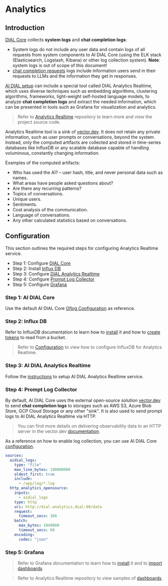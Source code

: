 # Analytics

## Introduction

[DIAL Core](https://github.com/epam/ai-dial-core) collects **system logs** and **chat completion logs**:

* System logs do not include any user data and contain logs of all requests from system components to AI DIAL Core (using the ELK stack (Elasticsearch, Logstash, Kibana) or other log collection system). **Note**: system logs is out of scope of this document!
* [chat completion requests](https://epam-rail.com/dial_api#/paths/~1openai~1deployments~1%7BDeployment%20Name%7D~1chat~1completions/post) logs include information users send in their requests to LLMs and the information they get in responses.

[AI DIAL setup](../architecture#full-platform-landscape) can include a special tool called DIAL Analytics Realtime, which uses diverse techniques such as embedding algorithms, clustering algorithms, frameworks, light-weight self-hosted language models, to analyze **chat completion logs** and extract the needed information, which can be presented in tools such as Grafana for visualization and analytics.

> Refer to [Analytics Realtime](https://github.com/epam/ai-dial-analytics-realtime) repository to learn more and view the project source code.

Analytics Realtime tool is a sink of [vector.dev](https://vector.dev/). It does not retain any private information, such as user prompts or conversations, beyond the system. Instead, only the computed artifacts are collected and stored in time-series databases like InfluxDB or any scalable database capable of handling voluminous, constantly changing information.

Examples of the computed artifacts:

* Who has used the AI? – user hash, title, and never personal data such as names.
* What areas have people asked questions about?
* Are there any recurring patterns?
* Topics of conversations.
* Unique users.
* Sentiments.
* Cost analysis of the communication.
* Language of conversations.
* Any other calculated statistics based on conversations.

## Configuration

This section outlines the required steps for configuring Analytics Realtime service.

- Step 1: Configure [DIAL Core](https://github.com/epam/ai-dial-core)
- Step 2: Install [Influx DB](https://github.com/influxdata/influxdb)
- Step 3: Configure [DIAL Analytics Realtime](https://github.com/epam/ai-dial-analytics-realtime)
- Step 4: Configure [Prompt Log Collector](https://github.com/vectordotdev/vector)
- Step 5: Configure [Grafana](https://github.com/grafana/grafana)

### Step 1: AI DIAL Core

Use the default AI DIAL Core [Gflog Configuration](https://github.com/epam/ai-dial-core/blob/development/src/main/resources/gflog.xml) as reference.

### Step 2: Influx DB

Refer to InfluxDB documentation to learn how to [install](https://docs.influxdata.com/influxdb/v2/install/) it and how to [create tokens](https://docs.influxdata.com/influxdb/v2/admin/tokens/create-token/) to read from a bucket.

> Refer to [Configuration](https://github.com/epam/ai-dial-analytics-realtime?tab=readme-ov-file#configuration) to view how to configure InfluxDB for Analytics Realtime.

### Step 3: AI DIAL Analytics Realtime

Follow the [instructions](https://github.com/epam/ai-dial-analytics-realtime/blob/development/README.md) to setup AI DIAL Analytics Realtime service.

### Step 4: Prompt Log Collector

By default, AI DIAL Core uses the external open-source solution [vector.dev](https://vector.dev/) to send **chat completion logs** to storages such as AWS S3, Azure Blob Store, GCP Cloud Storage or any other "sink". It is also used to send prompt logs to AI DIAL Analytics Realtime via HTTP.

> You can find more details on delivering observability data to an HTTP server in the vector.dev [documentation](https://vector.dev/docs/reference/configuration/sinks/http).

As a reference on how to enable log collection, you can use AI DIAL Core [configuration](https://github.com/epam/ai-dial-helm/blob/cb7ee62f9a7f2cedb85544c4b0eaa1e07e5a24a1/charts/dial-core/values.yaml#L482).

```yaml
sources:
  aidial_logs:
    type: "file"
    max_line_bytes: 100000000
    oldest_first: true
    include:
      - /app/log/*.log
  http_analytics_opensource:
    inputs:
      - aidial_logs
    type: http
    uri: http://dial-analytics.dial:80/data
    request:
      timeout_secs: 300
    batch:
      max_bytes: 1049000
      timeout_secs: 60
    encoding:
      codec: "json"
```

### Step 5: Grafana

> Refer to Grafana documentation to learn how to [install](https://grafana.com/docs/grafana/latest/setup-grafana/installation/) it and to [import dashboards](https://grafana.com/docs/grafana/latest/dashboards/build-dashboards/import-dashboards/). 

> Refer to Analytics Realtime repository to view samples of [dashboards](https://github.com/epam/ai-dial-analytics-realtime/blob/development/dashboards/README.md).

